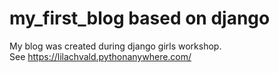 # my_first_blog based on django
My blog was created during django girls workshop. </br>
See https://lilachvald.pythonanywhere.com/
